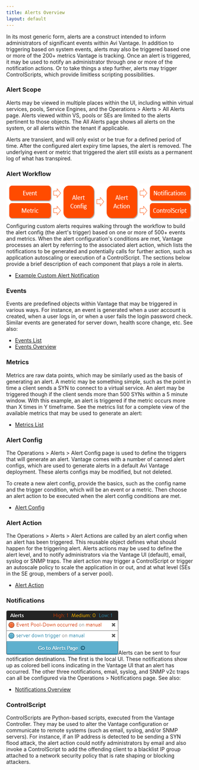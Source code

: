 ```yaml
---
title: Alerts Overview
layout: default
---
```

In its most generic form, alerts are a construct intended to inform administrators of significant events within Avi Vantage. In addition to triggering based on system events, alerts may also be triggered based one or more of the 200+ metrics Vantage is tracking. Once an alert is triggered, it may be used to notify an administrator through one or more of the notification actions. Or to take things a step further, alerts may trigger ControlScripts, which provide limitless scripting possibilities.

### Alert Scope

Alerts may be viewed in multiple places within the UI, including within virtual services, pools, Service Engines, and the Operations &gt; Alerts &gt; All Alerts page. Alerts viewed within VS, pools or SEs are limited to the alerts pertinent to those objects. The All Alerts page shows all alerts on the system, or all alerts within the tenant if applicable.

Alerts are transient, and will only exist or be true for a defined period of time. After the configured alert expiry time lapses, the alert is removed. The underlying event or metric that triggered the alert still exists as a permanent log of what has transpired.

### Alert Workflow

<a href="img/Alert-Workflow.png"><img class="size-full wp-image-8402 aligncenter" src="img/Alert-Workflow.png" alt="Alert Workflow" width="559" height="103"></a>
Configuring custom alerts requires walking through the workflow to build the alert config (the alert's trigger) based on one or more of 500+ events and metrics. When the alert configuration's conditions are met, Vantage processes an alert by referring to the associated alert action, which lists the notifications to be generated and potentially calls for further action, such as application autoscaling or execution of a ControlScript. The sections below provide a brief description of each component that plays a role in alerts.

* <a href="/docs/16.2/example-custom-alert-notification">Example Custom Alert Notification</a> 

 

### Events

Events are predefined objects within Vantage that may be triggered in various ways. For instance, an event is generated when a user account is created, when a user logs in, or when a user fails the login password check. Similar events are generated for server down, health score change, etc. See also:

* <a href="/docs/16.2/events-list">Events List</a>
* <a href="/docs/16.2/events-overview">Events Overview</a> 

### Metrics

Metrics are raw data points, which may be similarly used as the basis of generating an alert. A metric may be something simple, such as the point in time a client sends a SYN to connect to a virtual service. An alert may be triggered though if the client sends more than 500 SYNs within a 5 minute window. With this example, an alert is triggered if the metric occurs more than X times in Y timeframe. See the metrics list for a complete view of the available metrics that may be used to generate an alert:

* <a href="/docs/16.2/metrics-list">Metrics List</a> 

### Alert Config

The Operations &gt; Alerts &gt; Alert Config page is used to define the triggers that will generate an alert. Vantage comes with a number of canned alert configs, which are used to generate alerts in a default Avi Vantage deployment. These alerts configs may be modified, but not deleted.

To create a new alert config, provide the basics, such as the config name and the trigger condition, which will be an event or a metric. Then choose an alert action to be executed when the alert config conditions are met.

* <a href="/docs/16.2/alert-config">Alert Config</a> 

### Alert Action

The Operations &gt; Alerts &gt; Alert Actions are called by an alert config when an alert has been triggered. This reusable object defines what should happen for the triggering alert. Alerts actions may be used to define the alert level, and to notify administrators via the Vantage UI (default), email, syslog or SNMP traps. The alert action may trigger a ControlScript or trigger an autoscale policy to scale the application in or out, and at what level (SEs in the SE group, members of a server pool).

* <a href="/docs/16.2/alert-actions">Alert Action</a> 

### Notifications

<a href="img/AlertPopup.png"><img class="size-full wp-image-7346 alignright" src="img/AlertPopup.png" alt="AlertPopup" width="302" height="119"></a>Alerts can be sent to four notification destinations. The first is the local UI. These notifications show up as colored bell icons indicating in the Vantage UI that an alert has occurred. The other three notifications, email, syslog, and SNMP v2c traps can all be configured via the Operations &gt; Notifications page. See also:

* <a href="/docs/16.2/notifications-overview">Notifications Overview</a> 

### ControlScript

ControlScripts are Python-based scripts, executed from the Vantage Controller. They may be used to alter the Vantage configuration or communicate to remote systems (such as email, syslog, and/or SNMP servers). For instance, if an IP address is detected to be sending a SYN flood attack, the alert action could notify administrators by email and also invoke a ControlScript to add the offending client to a blacklist IP group attached to a network security policy that is rate shaping or blocking attackers.
